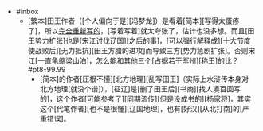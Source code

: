 - #inbox
    - [繁本]田王作者（[个人偏向于是][冯梦龙]）是看着[简本][写得太蛋疼了]，所以[完全重新写的](https://www.zhihu.com/question/427020635/answer/2199473522)，[写着写着]就太夸张了，估计也没多想。而且[田王势力扩张]也是[宋江讨伐辽国][之后的事]，[可以强行解释成][十大节度使战败后][无力抵抗][田王方腊的进攻]而导致三方[势力急剧扩张]。否则宋江[一直龟缩梁山泊]，怎么能和其他三个[占据若干军州][称王]的比？ #pt8-99.99
        - [简本]的作者[压根不懂][北方地理][乱写田王]（实际上水浒传本身对北方地理[就没个谱]），[征辽]是[删了田王后][书商][找人凑百回写的]，这个作者[可能参考了][同期流传][但是没成书的][杨家将]，其实这个[代笔作者][也不是很懂][辽国地理]，也有[好汉][从北打南]的[严重错误]。
